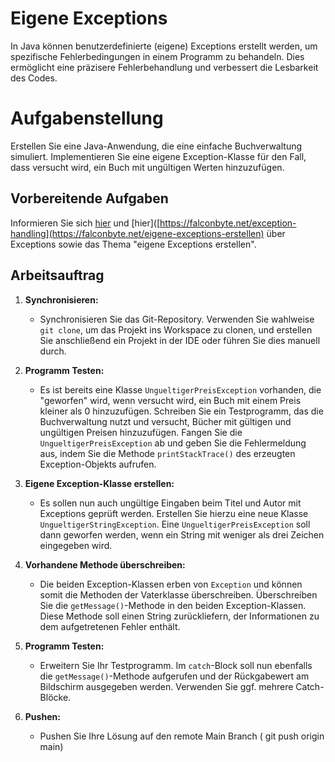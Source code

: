 # Eigene Exceptions
In Java können benutzerdefinierte (eigene) Exceptions erstellt werden, um spezifische Fehlerbedingungen in einem Programm zu behandeln. Dies ermöglicht eine präzisere Fehlerbehandlung und verbessert die Lesbarkeit des Codes.

# Aufgabenstellung
Erstellen Sie eine Java-Anwendung, die eine einfache Buchverwaltung simuliert. Implementieren Sie eine eigene Exception-Klasse für den Fall, dass versucht wird, ein Buch mit ungültigen Werten hinzuzufügen.

## Vorbereitende Aufgaben
Informieren Sie sich [hier](https://falconbyte.net/exception-handling) und [hier]([https://falconbyte.net/exception-handling](https://falconbyte.net/eigene-exceptions-erstellen) über Exceptions sowie das Thema "eigene Exceptions erstellen".

## Arbeitsauftrag
1. **Synchronisieren:**
   - Synchronisieren Sie das Git-Repository. Verwenden Sie wahlweise `git clone`, um das Projekt ins Workspace zu clonen, und erstellen Sie anschließend ein Projekt in der IDE oder führen Sie dies manuell durch.

2. **Programm Testen:**
   - Es ist bereits eine Klasse `UngueltigerPreisException` vorhanden, die "geworfen" wird, wenn versucht wird, ein Buch mit einem Preis kleiner als 0 hinzuzufügen. Schreiben Sie ein Testprogramm, das die Buchverwaltung nutzt und versucht, Bücher mit gültigen und ungültigen Preisen hinzuzufügen. Fangen Sie die `UngueltigerPreisException` ab und geben Sie die Fehlermeldung aus, indem Sie die Methode `printStackTrace()` des erzeugten Exception-Objekts aufrufen.

3. **Eigene Exception-Klasse erstellen:**
   - Es sollen nun auch ungültige Eingaben beim Titel und Autor mit Exceptions geprüft werden. Erstellen Sie hierzu eine neue Klasse `UngueltigerStringException`. Eine `UngueltigerPreisException` soll dann geworfen werden, wenn ein String mit weniger als drei Zeichen eingegeben wird.

4. **Vorhandene Methode überschreiben:**
   - Die beiden Exception-Klassen erben von `Exception` und können somit die Methoden der Vaterklasse überschreiben. Überschreiben Sie die `getMessage()`-Methode in den beiden Exception-Klassen. Diese Methode soll einen String zurückliefern, der Informationen zu dem aufgetretenen Fehler enthält.

5. **Programm Testen:**
   - Erweitern Sie Ihr Testprogramm. Im `catch`-Block soll nun ebenfalls die `getMessage()`-Methode aufgerufen und der Rückgabewert am Bildschirm ausgegeben werden. Verwenden Sie ggf. mehrere Catch-Blöcke.

6. **Pushen:**
   - Pushen Sie Ihre Lösung auf den remote Main Branch ( git push origin main)
   
